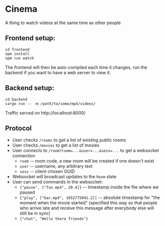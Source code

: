# Cinema

A thing to watch videos at the same time as other people

## Frontend setup:

```
cd frontend
npm install
npm run watch
```

The frontend will then be auto-compiled each time it changes, run
the backend if you want to have a web server to view it.

## Backend setup:

```
cd backend
cargo run -- -m /path/to/some/mp4/videos/
```

Traffic served on http://localhost:8000/

## Protocol

* User checks `/rooms` to get a list of existing public rooms
* User checks `/movies` to get a list of movies
* User connects to `/room?room=...&user=...&sess=...` to get a websocket connection
  * `room` -- room code, a new room will be created if one doesn't exist
  * `user` -- username, any arbitrary text
  * `sess` -- client-chosen GUID
* Websocket will broadcast updates to the `Room` state
* User can send commands in the websocket:
  * `{"pause", ["foo.mp4", 20.4]}` -- timestamp inside the file where we paused
  * `{"play", ["bar.mp4", 1652775941.2]]` -- absolute timestamp for "the moment
    when the movie started" (specified this way so that people who arrive late
	and receive this message after everybody else will still be in sync)
  * `{"chat", "Hello there friends"}`
